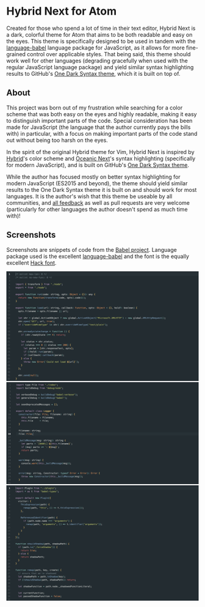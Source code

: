 # Hybrid Next for Atom

Created for those who spend a lot of time in their text editor, Hybrid Next is a dark, colorful theme for Atom that aims to be both readable and easy on the eyes. This theme is specifically designed to be used in tandem with the [language-babel](https://atom.io/packages/language-babel) language package for JavaScript, as it allows for more fine-grained control over applicable styles. That being said, this theme should work well for other languages (degrading gracefully when used with the regular JavaScript language package) and yield similar syntax highlighting results to GitHub's [One Dark Syntax theme](https://github.com/atom/one-dark-syntax), which it is built on top of.

## About

This project was born out of my frustration while searching for a color scheme that was both easy on the eyes and highly readable, making it easy to distinguish important parts of the code. Special consideration has been made for JavaScript (the language that the author currently pays the bills with) in particular, with a focus on making important parts of the code stand out without being too harsh on the eyes.

In the spirit of the original Hybrid theme for Vim, Hybrid Next is inspired by [Hybrid](https://github.com/w0ng/vim-hybrid)'s color scheme and [Oceanic Next](http://labs.voronianski.com/oceanic-next-color-scheme/)'s syntax highlighting (specifically for modern JavaScript), and is built on GitHub's [One Dark Syntax theme](https://github.com/atom/one-dark-syntax).

While the author has focused mostly on better syntax highlighting for modern JavaScript (ES2015 and beyond), the theme should yield similar results to the One Dark Syntax theme it is built on and should work for most languages. It is the author's wish that this theme be useable by all communities, and [all feedback](https://github.com/kaicataldo/hybrid-next-syntax/issues) as well as pull requests are very welcome (particularly for other languages the author doesn't spend as much time with)!

## Screenshots

Screenshots are snippets of code from the [Babel project](https://github.com/babel/babel). Language package used is the excellent [language-babel](https://atom.io/packages/language-babel) and the font is the equally excellent [Hack font](https://github.com/chrissimpkins/Hack).

![](https://raw.githubusercontent.com/kaicataldo/hybrid-next-syntax/master/screenshots/hybrid-next-screenshot-1.png)
![](https://raw.githubusercontent.com/kaicataldo/hybrid-next-syntax/master/screenshots/hybrid-next-screenshot-2.png)
![](https://raw.githubusercontent.com/kaicataldo/hybrid-next-syntax/master/screenshots/hybrid-next-screenshot-3.png)
